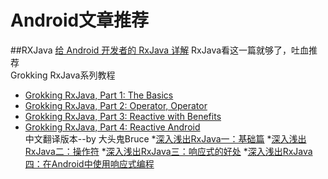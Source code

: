 # Android文章推荐
##RXJava
[给 Android 开发者的 RxJava 详解](http://gank.io/post/560e15be2dca930e00da1083)    RxJava看这一篇就够了，吐血推荐  
Grokking RxJava系列教程
* [Grokking RxJava, Part 1: The Basics](http://blog.danlew.net/2014/09/15/grokking-rxjava-part-1/)  
* [Grokking RxJava, Part 2: Operator, Operator](http://blog.danlew.net/2014/09/22/grokking-rxjava-part-2/)  
* [Grokking RxJava, Part 3: Reactive with Benefits](http://blog.danlew.net/2014/09/30/grokking-rxjava-part-3/)  
* [Grokking RxJava, Part 4: Reactive Android](http://blog.danlew.net/2014/10/08/grokking-rxjava-part-4/)  
中文翻译版本--by 大头鬼Bruce
*[深入浅出RxJava一：基础篇](http://blog.csdn.net/lzyzsd/article/details/41833541)
*[深入浅出RxJava二：操作符](http://blog.csdn.net/lzyzsd/article/details/44094895)
*[深入浅出RxJava三：响应式的好处](http://blog.csdn.net/lzyzsd/article/details/44891933)
*[深入浅出RxJava四：在Android中使用响应式编程](http://blog.csdn.net/lzyzsd/article/details/45033611)

